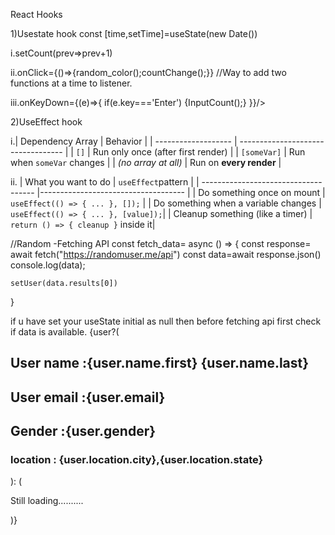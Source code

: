 React Hooks

1)Usestate hook
const [time,setTime]=useState(new Date())


i.setCount(prev=>prev+1)

ii.onClick={()=>{random_color();countChange();}} //Way to add two functions at a time to listener.

iii.onKeyDown={(e)=>{
    if(e.key==='Enter')
    {InputCount();}
    }}/>

2)UseEffect hook

i.| Dependency Array    | Behavior                           |
  | ------------------- | ---------------------------------- |
  | `[]`                | Run only once (after first render) |
  | `[someVar]`         | Run when `someVar` changes         |
  | *(no array at all)* | Run on **every render**            |

ii.
| What you want to do                  | `useEffect`pattern                  |
| ------------------------------------ |------------------------------------ |
| Do something once on mount           | `useEffect(() => { ... }, []);`     |
| Do something when a variable changes | `useEffect(() => { ... }, [value]);`|
| Cleanup something (like a timer)     | `return () => { cleanup }` inside it|

//Random -Fetching API
const fetch_data= async () => {
    const response= await fetch("https://randomuser.me/api")
    const data=await response.json()
    console.log(data);
    
    setUser(data.results[0])
    
  }

if u have set your useState initial as null then before fetching api first check if data is available.
{user?(<div>
    <h2>User name :{user.name.first} {user.name.last}</h2>
    <h2>User email :{user.email}</h2>
    <h2>Gender :{user.gender}</h2>
    <h3>location : {user.location.city},{user.location.state}</h3>
    </div>):
    (  <p>Still loading..........</p>
    )}